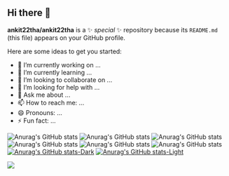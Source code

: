 ## Hi there 👋


**ankit22tha/ankit22tha** is a ✨ _special_ ✨ repository because its `README.md` (this file) appears on your GitHub profile.

Here are some ideas to get you started:

- 🔭 I’m currently working on ...
- 🌱 I’m currently learning ...
- 👯 I’m looking to collaborate on ...
- 🤔 I’m looking for help with ...
- 💬 Ask me about ...
- 📫 How to reach me: ...
- 😄 Pronouns: ...
- ⚡ Fun fact: ...

![Anurag's GitHub stats](https://github-readme-stats.vercel.app/api?username=ankit22tha&hide=contribs,prs)
![Anurag's GitHub stats](https://github-readme-stats.vercel.app/api?username=ankit22tha&hide=contribs,prs)
![Anurag's GitHub stats](https://github-readme-stats.vercel.app/apiusername=ankit22tha&show=reviews,discussions_started,discussions_answered,prs_merged,prs_merged_percentage)
![Anurag's GitHub stats](https://github-readme-stats.vercel.app/api?username=ankit22tha&show_icons=true)
![Anurag's GitHub stats](https://github-readme-stats.vercel.app/api?username=ankit22tha&show_icons=true&theme=radical)
![Anurag's GitHub stats](https://github-readme-stats.vercel.app/api?username=ankit22tha&show_icons=true&bg_color=00000000)
[![Anurag's GitHub stats-Dark](https://github-readme-stats.vercel.app/api?username=ankit22tha&show_icons=true&theme=dark#gh-dark-mode-only)](https://github.com/ankit22tha/github-readme-stats#gh-dark-mode-only)
[![Anurag's GitHub stats-Light](https://github-readme-stats.vercel.app/api?username=ankit22tha&show_icons=true&theme=default#gh-light-mode-only)](https://github.com/ankit22tha/github-readme-stats#gh-light-mode-only)

<picture>
  <source
    srcset="https://github-readme-stats.vercel.app/api?username=ankit22tha&show_icons=true&theme=dark"
    media="(prefers-color-scheme: dark)"
  />
  <source
    srcset="https://github-readme-stats.vercel.app/api?username=ankit22tha&show_icons=true"
    media="(prefers-color-scheme: light), (prefers-color-scheme: no-preference)"
  />
  <img src="https://github-readme-stats.vercel.app/api?username=ankit22tha&show_icons=true" />
</picture>
